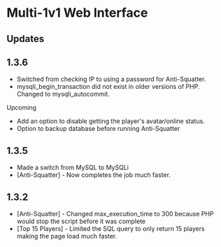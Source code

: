 Multi-1v1 Web Interface
=========
Updates
----
1.3.6
-----------
* Switched from checking IP to using a password for Anti-Squatter.
* mysqli_begin_transaction did not exist in older versions of PHP. Changed to mysqli_autocommit.

Upcoming
* Add an option to disable getting the player's avatar/online status.
* Option to backup database before running Anti-Squatter

1.3.5
-----------
* Made a switch from MySQL to MySQLi
* [Anti-Squatter] - Now completes the job much faster.

1.3.2
-----------
* [Anti-Squatter] - Changed max_execution_time to 300 because PHP would stop the script before it was complete
* [Top 15 Players] - Limited the SQL query to only return 15 players making the page load much faster.
